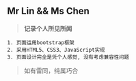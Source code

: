 ## Mr Lin && Ms Chen

> **记录个人所见所闻**
```
1. 页面运用bootstrap框架
2. 采用HTML5、CSS3、JavaScript实现
3. 页面设计完全是凭个人感觉, 没有考虑兼容性问题
```
> 如有雷同，纯属巧合


